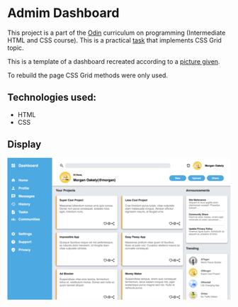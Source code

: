 # Admim Dashboard

This project is a part of the [Odin](https://www.theodinproject.com) curriculum on programming (Intermediate HTML and CSS course). This is a practical [task](https://www.theodinproject.com/lessons/node-path-intermediate-html-and-css-admin-dashboard) that implements CSS Grid topic.

This is a template of a dashboard recreated according to a [picture given](https://cdn.statically.io/gh/TheOdinProject/curriculum/43cc6ab69fdfbef40d431a65677d2144668930ac/intermediate_html_css/grid/project_admin_dashboard/imgs/dashboard-project.png). 

To rebuild the page CSS Grid methods were only used. 

## Technologies used: 

 * HTML
 * CSS

 ## Display
 ![screenshot](./screenshot.png)


